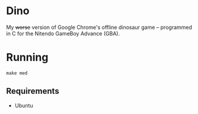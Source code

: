 # Dino
My ~~worse~~ version of Google Chrome's offline dinosaur game – programmed in C for the Nitendo GameBoy Advance (GBA).

# Running
`make med`

## Requirements
- Ubuntu

